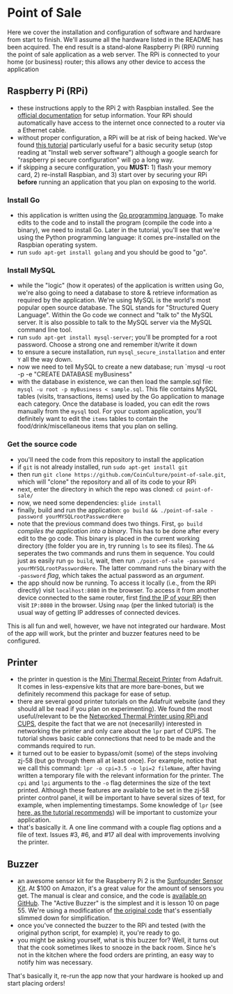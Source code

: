 # Point of Sale

Here we cover the installation and configuration of software and hardware from start to finish. We'll assume all the hardware listed in the README has been acquired. The end result is a stand-alone Raspberry Pi (RPi) running the point of sale application as a web server. The RPi is connected to your home (or business) router; this allows any other device to access the application

## Raspberry Pi (RPi)
- these instructions apply to the RPi 2 with Raspbian installed. See the [official documentation](https://www.raspberrypi.org/documentation/) for setup information. Your RPi should automatically have access to the internet once connected to a router via a Ethernet cable.
- without proper configuration, a RPi will be at risk of being hacked. We've found [this tutorial](https://mattwilcox.net/web-development/setting-up-a-secure-home-web-server-with-raspberry-pi) particularly useful for a basic security setup (stop reading at "Install web server software") although a google search for "raspberry pi secure configuration" will go a long way.
- if skipping a secure configuration, you **MUST:** 1) flash your memory card, 2) re-install Raspbian, and 3) start over by securing your RPi **before** running an application that you plan on exposing to the world.

### Install Go
- this application is written using the [Go programming language](https://golang.org/). To make edits to the code and to install the program (compile the code into a binary), we need to install Go. Later in the tutorial, you'll see that we're using the Python programming language: it comes pre-installed on the Raspbian operating system.
- run `sudo apt-get install golang` and you should be good to "go".

### Install MySQL
- while the "logic" (how it operates) of the application is written using Go, we're also going to need a database to store & retrieve information as required by the application. We're using MySQL is the world's most popular open source database. The SQL stands for "Structured Query Language". Within the Go code we connect and "talk to" the MySQL server. It is also possible to talk to the MySQL server via the MySQL command line tool.
- run `sudo apt-get install mysql-server`; you'll be prompted for a root password. Choose a strong one and remember it/write it down
- to ensure a secure installation, run `mysql_secure_installation` and enter `Y` all the way down.
- now we need to tell MySQL to create a new database; run `mysql -u root -p -e "CREATE DATABASE myBusiness" 
- with the database in existence, we can then load the sample.sql file: `mysql -u root -p myBusiness < sample.sql`. This file contains MySQL tables (visits, transactions, items) used by the Go application to manage each category. Once the database is loaded, you can edit the rows manually from the `mysql` tool. For your custom application, you'll definitely want to edit the `items` tables to contain the food/drink/miscellaneous items that you plan on selling.

### Get the source code
- you'll need the code from this repository to install the application
- if `git` is not already installed, run `sudo apt-get install git`
- then run `git clone https://github.com/CoinCulture/point-of-sale.git`, which will "clone" the repository and all of its code to your RPi
- next, enter the directory in which the repo was cloned: `cd point-of-sale/`
- now, we need some dependencies: `glide install`
- finally, build and run the application: `go build && ./point-of-sale -password yourMYSQLrootPasswordHere`
- note that the previous command does two things. First, `go build` *compiles the application into a binary*. This has to be done after every edit to the go code. This binary is placed in the current working directory (the folder you are in, try running `ls` to see its files). The `&&` seperates the two commands and runs them in sequence. You could just as easily run `go build`, wait, then run `./point-of-sale -password yourMYSQLrootPasswordHere`. The latter command runs the binary with the `-password` *flag*, which takes the actual password as an *argument*.
- the app should now be running. To access it locally (i.e., from the RPi directly) visit `localhost:8080` in the browser. To access it from another device connected to the same router, first [find the IP of your RPi](https://www.raspberrypi.org/documentation/remote-access/ip-address.md) then visit `IP:8080` in the browser. Using `nmap` (per the linked tutorial) is the usual way of getting IP addresses of connected devices.

This is all fun and well, however, we have not integrated our hardware. Most of the app will work, but the printer and buzzer features need to be configured.

## Printer
- the printer in question is the [Mini Thermal Receipt Printer](https://www.adafruit.com/product/600) from Adafruit. It comes in less-expensive kits that are more bare-bones, but we definitely recommend this package for ease of setup.
- there are several good printer tutorials on the Adafruit website (and they should all be read if you plan on experimenting). We found the most useful/relevant to be the [Networked Thermal Printer using RPi and CUPS](https://learn.adafruit.com/networked-thermal-printer-using-cups-and-raspberry-pi/overview), despite the fact that we are not (necesarilly) interested in networking the printer and only care about the `lpr` part of CUPS. The tutorial shows basic cable connections that need to be made and the commands required to run.
- it turned out to be easier to bypass/omit (some) of the steps involving zj-58 (but go through them all at least once). For example, notice that we call this command: `lpr -o cpi=3.5 -o lpi=2 fileName`, after having written a temporary file with the relevant information for the printer. The `cpi` and `lpi` arguments to the `-o` flag determines the size of the text printed. Although these features are available to be set in the zj-58 printer control panel, it will be important to have several sizes of text, for example, when implementing timestamps. Some knowledge of `lpr` (see [here, as the tutorial recommends](https://www.cups.org/doc/options.html)) will be important to customize your application. 
- that's basically it. A one line command with a couple flag options and a file of text. Issues #3, #6, and #17 all deal with improvements involving the printer.

## Buzzer
- an awesome sensor kit for the Raspberry Pi 2 is the [Sunfounder Sensor Kit](https://www.sunfounder.com/starterkit/arduino/sensor-kit-v2-0.html). At $100 on Amazon, it's a great value for the amount of sensors you get. The manual is clear and consice, and the code is [available on GitHub](https://github.com/sunfounder/SunFounder_SensorKit_for_RPi2). The "Active Buzzer" is the simplest and it is lesson 10 on page 55. We're using a modification of [the original code](https://github.com/sunfounder/SunFounder_SensorKit_for_RPi2/blob/master/Python/10_active_buzzer.py) that's essentially slimmed down for simplification.
- once you've connected the buzzer to the RPi and tested (with the original python script, for example) it, you're ready to go.
- you might be asking yourself, what is this buzzer for? Well, it turns out that the cook sometimes likes to snooze in the back room. Since he's not in the kitchen where the food orders are printing, an easy way to notify him was necessary.

That's basically it, re-run the app now that your hardware is hooked up and start placing orders!
